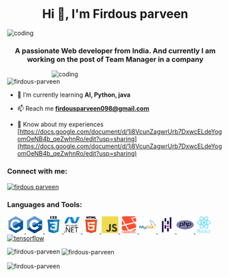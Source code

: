 <h1 align="center">Hi 👋, I'm Firdous parveen</h1> <img align="centre" alt="coding" src="https://user-images.githubusercontent.com/35267447/206916906-9bfb66d9-c419-44c2-908a-4885e610425f.gif">
<h3 align="center">A passionate Web developer from India. And currently I am working on the post of Team Manager in a company </h3>
<img align="right" alt="coding" width="400" src="https://cdn.lowgif.com/full/9cb12f51dffbaaa6-character-typing-by-vincent-mokuenko-dribbble.gif">

<p align="left"> <img src="https://komarev.com/ghpvc/?username=firdous-parveen&label=Profile%20views&color=0e75b6&style=flat" alt="firdous-parveen" /> </p>

- 🌱 I’m currently learning **AI, Python, java**

- 📫 Reach me **firdousparveen098@gmail.com**

- 📄 Know about my experiences [https://docs.google.com/document/d/1i8VcunZagwrUrb7DxwcELdeYogomOeNB4b_qeZwhnRo/edit?usp=sharing](https://docs.google.com/document/d/1i8VcunZagwrUrb7DxwcELdeYogomOeNB4b_qeZwhnRo/edit?usp=sharing)



<h3 align="left">Connect with me:</h3>
<p align="left">
<a href="https://linkedin.com/in/firdous parveen" target="blank"><img align="center" src="https://raw.githubusercontent.com/rahuldkjain/github-profile-readme-generator/master/src/images/icons/Social/linked-in-alt.svg" alt="firdous parveen" height="30" width="40" /></a>
</p>

<h3 align="left">Languages and Tools:</h3>
<p align="left"> <a href="https://www.cprogramming.com/" target="_blank" rel="noreferrer"> <img src="https://raw.githubusercontent.com/devicons/devicon/master/icons/c/c-original.svg" alt="c" width="40" height="40"/> </a> <a href="https://www.w3schools.com/cpp/" target="_blank" rel="noreferrer"> <img src="https://raw.githubusercontent.com/devicons/devicon/master/icons/cplusplus/cplusplus-original.svg" alt="cplusplus" width="40" height="40"/> </a> <a href="https://www.w3schools.com/css/" target="_blank" rel="noreferrer"> <img src="https://raw.githubusercontent.com/devicons/devicon/master/icons/css3/css3-original-wordmark.svg" alt="css3" width="40" height="40"/> </a> <a href="https://dotnet.microsoft.com/" target="_blank" rel="noreferrer"> <img src="https://raw.githubusercontent.com/devicons/devicon/master/icons/dot-net/dot-net-original-wordmark.svg" alt="dotnet" width="40" height="40"/> </a> <a href="https://www.w3.org/html/" target="_blank" rel="noreferrer"> <img src="https://raw.githubusercontent.com/devicons/devicon/master/icons/html5/html5-original-wordmark.svg" alt="html5" width="40" height="40"/> </a> <a href="https://developer.mozilla.org/en-US/docs/Web/JavaScript" target="_blank" rel="noreferrer"> <img src="https://raw.githubusercontent.com/devicons/devicon/master/icons/javascript/javascript-original.svg" alt="javascript" width="40" height="40"/> </a> <a href="https://laravel.com/" target="_blank" rel="noreferrer"> <img src="https://raw.githubusercontent.com/devicons/devicon/master/icons/laravel/laravel-plain-wordmark.svg" alt="laravel" width="40" height="40"/> </a> <a href="https://www.mysql.com/" target="_blank" rel="noreferrer"> <img src="https://raw.githubusercontent.com/devicons/devicon/master/icons/mysql/mysql-original-wordmark.svg" alt="mysql" width="40" height="40"/> </a> <a href="https://pandas.pydata.org/" target="_blank" rel="noreferrer"> <img src="https://raw.githubusercontent.com/devicons/devicon/2ae2a900d2f041da66e950e4d48052658d850630/icons/pandas/pandas-original.svg" alt="pandas" width="40" height="40"/> </a> <a href="https://www.php.net" target="_blank" rel="noreferrer"> <img src="https://raw.githubusercontent.com/devicons/devicon/master/icons/php/php-original.svg" alt="php" width="40" height="40"/> </a> <a href="https://reactjs.org/" target="_blank" rel="noreferrer"> <img src="https://raw.githubusercontent.com/devicons/devicon/master/icons/react/react-original-wordmark.svg" alt="react" width="40" height="40"/> </a> <a href="https://www.tensorflow.org" target="_blank" rel="noreferrer"> <img src="https://www.vectorlogo.zone/logos/tensorflow/tensorflow-icon.svg" alt="tensorflow" width="40" height="40"/> </a> </p>

<p><img align="left" src="https://github-readme-stats.vercel.app/api/top-langs?username=firdous-parveen&show_icons=true&locale=en&layout=compact" alt="firdous-parveen" /></p>

<p>&nbsp;<img align="center" src="https://github-readme-stats.vercel.app/api?username=firdous-parveen&show_icons=true&locale=en" alt="firdous-parveen" /></p>

<p><img align="center" src="https://github-readme-streak-stats.herokuapp.com/?user=firdous-parveen&" alt="firdous-parveen" /></p>
